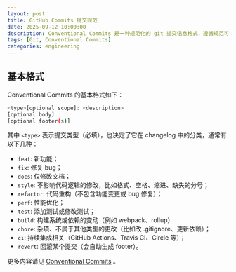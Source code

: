 ```yaml
---
layout: post
title: GitHub Commits 提交规范
date: 2025-09-12 10:00:00
description: Conventional Commits 是一种规范化的 git 提交信息格式，遵循规范可以有效提升 commit message 的可读性，也方便历史记录和版本控制。
tags: [Git, Conventional Commits]
categories: engineering
---
```


## 基本格式

Conventional Commits 的基本格式如下：
```bash
<type>[optional scope]: <description>
[optional body]
[optional footer(s)]
```

其中 `<type>` 表示提交类型（必填），也决定了它在 changelog 中的分类，通常有以下几种：

- `feat`: 新功能；
- `fix`: 修复 bug；
- `docs`: 仅修改文档；
- `style`: 不影响代码逻辑的修改，比如格式、空格、缩进、缺失的分号；
- `refactor`: 代码重构（不包含功能变更或 bug 修复）；
- `perf`: 性能优化；
- `test`: 添加测试或修改测试；
- `build`: 构建系统或依赖的变动（例如 webpack、rollup）
- `chore`: 杂项、不属于其他类型的更改（比如改 .gitignore、更新依赖）；
- `ci`: 持续集成相关（GitHub Actions、Travis CI、Circle 等）；
- `revert`: 回滚某个提交（会自动生成 footer）。

更多内容请见 [Conventional Commits](https://www.conventionalcommits.org/en/v1.0.0/) 。

